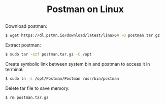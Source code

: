 <h1 align="center">

Postman on Linux

</h1>

Download postman:
```bash
$ wget https://dl.pstmn.io/download/latest/linux64 -O postman.tar.gz
```
Extract postman:
```bash
$ sudo tar -xzf postman.tar.gz -C /opt
```
Create symbolic link between system bin and postman to access it in terminal:
```bash
$ sudo ln -s /opt/Postman/Postman /usr/bin/postman
```
Delete tar file to save memory:
```bash
$ rm postman.tar.gz
````